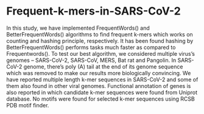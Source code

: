 # Frequent-k-mers-in-SARS-CoV-2

In this study, we have implemented FrequentWords() and BetterFrequentWords() algorithms to find frequent k-mers which works on counting and hashing principle, respectively. It has been found hashing by BetterFrequentWords() performs tasks much faster as compared to Frequentwords(). To test our best algorithm, we considered multiple virus’s genomes – SARS-CoV-2, SARS-CoV, MERS, Bat rat and Pangolin. In SARS-CoV-2 genome, there’s poly (A) tail at the end of its genome sequence which was removed to make our results more biologically convincing. We have reported multiple length k-mer sequences in SARS-CoV-2 and some of them also found in other viral genomes. Functional annotation of genes is also reported in which candidate k-mer sequences were found from Uniprot database. No motifs were found for selected k-mer sequences using RCSB PDB motif finder.
